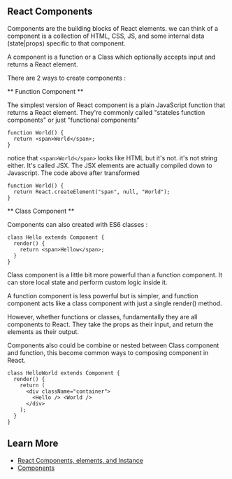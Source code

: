 ## React Components

Components are the building blocks of React elements. we can think of a component is a collection of HTML, CSS, JS, and some internal data (state|props) specific to that component.

A component is a function or a Class which optionally accepts input and returns a React element.

There are 2 ways to create components :

** Function Component **

The simplest version of React component is a plain JavaScript function that returns a React element.
They're commonly called "stateles function components" or just "functional components"

```
function World() {
  return <span>World</span>;
}
```

notice that `<span>World</span>` looks like HTML but it's not. it's not string either. It's called JSX.
The JSX elements are actually compiled down to Javascript. The code above after transformed

```
function World() {
  return React.createElement("span", null, "World");
}
```

** Class Component **

Components can also created with ES6 classes :

```
class Hello extends Component {
  render() {
    return <span>Hellow</span>;
  }
}
```

Class component is a little bit more powerful than a function component.
It can store local state and perform custom logic inside it.

A function component is less powerful but is simpler, and function component acts like a class component
with just a single render() method.

However, whether functions or classes, fundamentally they are all components to React. They take the props as their input, and return the elements as their output.

Components also could be combine or nested between Class component and function, this become common ways to composing component in React.

```
class HelloWorld extends Component {
  render() {
    return (
      <div className="container">
        <Hello /> <World />
      </div>
    );
  }
}
```

## Learn More

- [React Components, elements, and Instance](https://reactjs.org/blog/2015/12/18/react-components-elements-and-instances.html)
- [Components](https://reactjs.org/docs/glossary.html#components)
